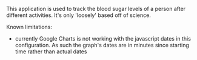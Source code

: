 This application is used to track the blood sugar levels of a person after different activities. It's only 'loosely' based off of science.

Known limitations:
* currently Google Charts is not working with the javascript dates in this configuration. As such the graph's dates are in minutes since starting time rather than actual dates

